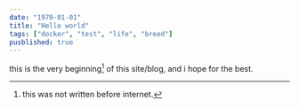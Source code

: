 ```yaml
---
date: "1970-01-01"
title: "Hello world"
tags: ["docker", "test", "life", "breed"]
pusblished: true
---
```


this is the very beginning[^1] of this site/blog, and i hope for the best.

[^1]: this was not written before internet.
